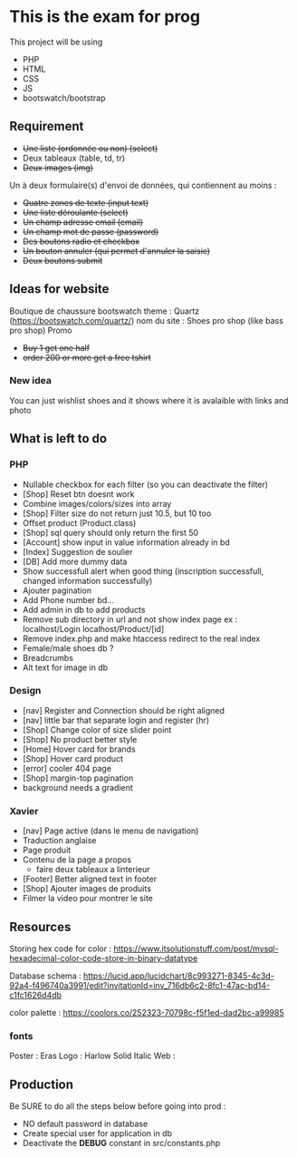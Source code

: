 # This is the exam for prog
This project will be using
- PHP
- HTML
- CSS
- JS
- bootswatch/bootstrap

## Requirement
- ~~Une liste (ordonnée ou non) (select)~~
- Deux tableaux (table, td, tr)
- ~~Deux images (img)~~

Un à deux formulaire(s) d'envoi de données, qui contiennent au moins :
- ~~Quatre zones de texte (input text)~~
- ~~Une liste déroulante (select)~~
- ~~Un champ adresse email (email)~~
- ~~Un champ mot de passe (password)~~
- ~~Des boutons radio et checkbox~~
- ~~Un bouton annuler (qui permet d'annuler la saisie)~~
- ~~Deux boutons submit~~

## Ideas for website
Boutique de chaussure
bootswatch theme : Quartz (https://bootswatch.com/quartz/)
nom du site : Shoes pro shop (like bass pro shop)
Promo
- ~~Buy 1 get one half~~
- ~~order 200 or more get a free tshirt~~

### New idea
You can just wishlist shoes and it shows where it is avalaible with links and photo

## What is left to do 
### PHP
- Nullable checkbox for each filter (so you can deactivate the filter)
- [Shop] Reset btn doesnt work
- Combine images/colors/sizes into array
- [Shop] Filter size do not return just 10.5, but 10 too
- Offset product (Product.class)
- [Shop] sql query should only return the first 50
- [Account] show input in value information already in bd
- [Index] Suggestion de soulier
- [DB] Add more dummy data
- Show successfull alert when good thing (inscription successfull, changed information successfully)
- Ajouter pagination
- Add Phone number bd...
- Add admin in db to add products
- Remove sub directory in url and not show index page
ex : localhost/Login
localhost/Product/[id]
- Remove index.php and make htaccess redirect to the real index
- Female/male shoes db ?
- Breadcrumbs
- Alt text for image in db

### Design
- [nav] Register and Connection should be right aligned
- [nav] little bar that separate login and register (hr)
- [Shop] Change color of size slider point
- [Shop] No product better style
- [Home] Hover card for brands
- [Shop] Hover card product
- [error] cooler 404 page
- [Shop] margin-top pagination
- background needs a gradient


### Xavier
- [nav] Page active (dans le menu de navigation)
- Traduction anglaise
- Page produit
- Contenu de la page a propos
    - faire deux tableaux a linterieur
- [Footer] Better aligned text in footer
- [Shop] Ajouter images de produits
- Filmer la video pour montrer le site



## Resources
Storing hex code for color : https://www.itsolutionstuff.com/post/mysql-hexadecimal-color-code-store-in-binary-datatype

Database schema : https://lucid.app/lucidchart/8c993271-8345-4c3d-92a4-f496740a3991/edit?invitationId=inv_716db6c2-8fc1-47ac-bd14-c1fc1626d4db

color palette : https://coolors.co/252323-70798c-f5f1ed-dad2bc-a99985

### fonts
Poster          : Eras
Logo            : Harlow Solid Italic
Web             : 


## Production
Be SURE to do all the steps below before going into prod :
- NO default password in database
- Create special user for application in db
- Deactivate the __DEBUG__ constant in src/constants.php
